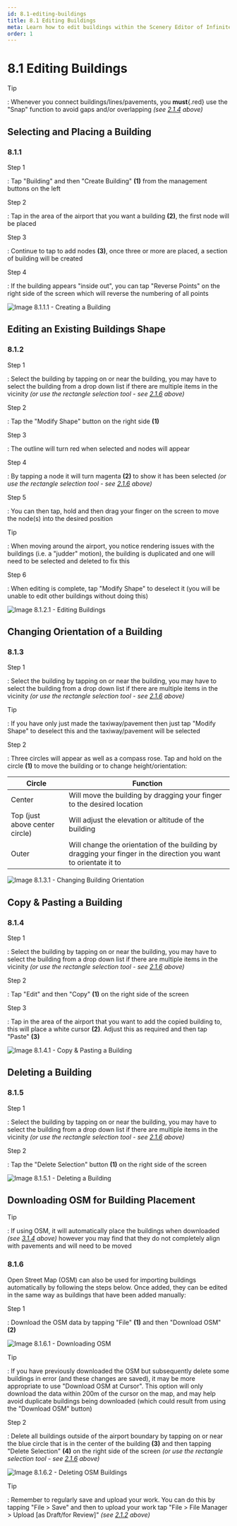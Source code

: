 ```yaml
---
id: 8.1-editing-buildings
title: 8.1 Editing Buildings
meta: Learn how to edit buildings within the Scenery Editor of Infinite Flight.
order: 1
---
```




# 8.1 Editing Buildings



Tip

: Whenever you connect buildings/lines/pavements, you **must**{.red} use the "Snap" function to avoid gaps and/or overlapping *(see [2.1.4](/guide/scenery-editor-manual/2.-user-interface/2.1-editor-screen#2.1.4) above)*  



## Selecting and Placing a Building

### 8.1.1

Step 1

: Tap "Building" and then "Create Building" **(1)** from the management buttons on the left



Step 2

: Tap in the area of the airport that you want a building **(2)**, the first node will be placed



Step 3

: Continue to tap to add nodes **(3)**, once three or more are placed, a section of building will be created



Step 4

: If the building appears "inside out", you can tap "Reverse Points" on the right side of the screen which will reverse the numbering of all points



![Image 8.1.1.1 - Creating a Building](_images/manual/frames/6.1.1.1b.png)



## Editing an Existing Buildings Shape

### 8.1.2

Step 1

: Select the building by tapping on or near the building, you may have to select the building from a drop down list if there are multiple items in the vicinity *(or use the rectangle selection tool - see [2.1.6](/guide/scenery-editor-manual/2.-user-interface/2.1-editor-screen#2.1.6) above)*



Step 2

: Tap the "Modify Shape" button on the right side **(1)**



Step 3

: The outline will turn red when selected and nodes will appear



Step 4

: By tapping a node it will turn magenta **(2)** to show it has been selected *(or use the rectangle selection tool - see [2.1.6](/guide/scenery-editor-manual/2.-user-interface/2.1-editor-screen#2.1.6) above)*



Step 5

: You can then tap, hold and then drag your finger on the screen to move the node(s) into the desired position



Tip

: When moving around the airport, you notice rendering issues with the buildings (i.e. a "judder" motion), the building is duplicated and one will need to be selected and deleted to fix this



Step 6

: When editing is complete, tap "Modify Shape" to deselect it (you will be unable to edit other buildings without doing this) 



![Image 8.1.2.1 - Editing Buildings](_images/manual/frames/6.3.1.1b.png)



## Changing Orientation of a Building

### 8.1.3

Step 1

: Select the building by tapping on or near the building, you may have to select the building from a drop down list if there are multiple items in the vicinity *(or use the rectangle selection tool - see [2.1.6](/guide/scenery-editor-manual/2.-user-interface/2.1-editor-screen#2.1.6) above)*



Tip

: If you have only just made the taxiway/pavement then just tap "Modify Shape" to deselect this and the taxiway/pavement will be selected



Step 2

: Three circles will appear as well as a compass rose. Tap and hold on the circle **(1)** to move the building or to change height/orientation:



| Circle                         | Function                                                     |
| ------------------------------ | ------------------------------------------------------------ |
| Center                         | Will move the building by dragging your finger to the desired location |
| Top (just above center circle) | Will adjust the elevation or altitude of the building        |
| Outer                          | Will change the orientation of the building by dragging your finger in the direction you want to orientate it to |



![Image 8.1.3.1 - Changing Building Orientation](_images/manual/frames/6.1.2.1b.png)



## Copy & Pasting a Building

### 8.1.4

Step 1

: Select the building by tapping on or near the building, you may have to select the building from a drop down list if there are multiple items in the vicinity *(or use the rectangle selection tool - see [2.1.6](/guide/scenery-editor-manual/2.-user-interface/2.1-editor-screen#2.1.6) above)*



Step 2

: Tap "Edit" and then "Copy" **(1)** on the right side of the screen 



Step 3

: Tap in the area of the airport that you want to add the copied building to, this will place a white cursor **(2)**. Adjust this as required and then tap "Paste" **(3)**



![Image 8.1.4.1 - Copy & Pasting a Building](_images/manual/frames/6.1.3.1b.png)



## Deleting a Building

### 8.1.5

Step 1

: Select the building by tapping on or near the building, you may have to select the building from a drop down list if there are multiple items in the vicinity *(or use the rectangle selection tool - see [2.1.6](/guide/scenery-editor-manual/2.-user-interface/2.1-editor-screen#2.1.6) above)*



Step 2

: Tap the "Delete Selection" button **(1)** on the right side of the screen



![Image 8.1.5.1 - Deleting a Building](_images/manual/frames/6.1.4.1b.png)



## Downloading OSM for Building Placement

Tip

: If using OSM, it will automatically place the buildings when downloaded *(see [3.1.4](/guide/scenery-editor-manual/3.-getting-started/3.1-first-steps#3.1.4) above)* however you may find that they do not completely align with pavements and will need to be moved



### 8.1.6

Open Street Map (OSM) can also be used for importing buildings automatically by following the steps below. Once added, they can be edited in the same way as buildings that have been added manually:



Step 1

: Download the OSM data by tapping "File" **(1)** and then "Download OSM" **(2)**



![Image 8.1.6.1 - Downloading OSM](_images/manual/frames/6.1.5.1a.png)



Tip

: If you have previously downloaded the OSM but subsequently delete some buildings in error (and these changes are saved), it may be more appropriate to use "Download OSM at Cursor". This option will only download the data within 200m of the cursor on the map, and may help avoid duplicate buildings being downloaded (which could result from using the "Download OSM" button)



Step 2

: Delete all buildings outside of the airport boundary by tapping on or near the blue circle that is in the center of the building **(3)** and then tapping "Delete Selection" **(4)** on the right side of the screen *(or use the rectangle selection tool - see [2.1.6](/guide/scenery-editor-manual/2.-user-interface/2.1-editor-screen#2.1.6) above)*



![Image 8.1.6.2 - Deleting OSM Buildings](_images/manual/frames/deleting-osm-buildings.png)



Tip

: Remember to regularly save and upload your work. You can do this by tapping "File > Save" and then to upload your work tap "File > File Manager > Upload [as Draft/for Review]" *(see [2.1.2](/guide/scenery-editor-manual/2.-user-interface/2.1-editor-screen#2.1.2) above)*






